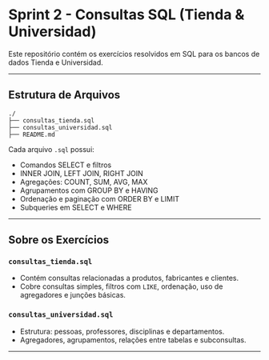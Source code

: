# Sprint 2 - Consultas SQL (Tienda & Universidad)

Este repositório contém os exercícios resolvidos em SQL para os bancos de dados Tienda e Universidad.

---

## Estrutura de Arquivos

```
./
├── consultas_tienda.sql
├── consultas_universidad.sql
├── README.md
```

Cada arquivo `.sql` possui:
- Comandos SELECT e filtros
- INNER JOIN, LEFT JOIN, RIGHT JOIN
- Agregações: COUNT, SUM, AVG, MAX
- Agrupamentos com GROUP BY e HAVING
- Ordenação e paginação com ORDER BY e LIMIT
- Subqueries em SELECT e WHERE

---

## Sobre os Exercícios

### `consultas_tienda.sql`
- Contém consultas relacionadas a produtos, fabricantes e clientes.
- Cobre consultas simples, filtros com `LIKE`, ordenação, uso de agregadores e junções básicas.

### `consultas_universidad.sql`
- Estrutura: pessoas, professores, disciplinas e departamentos.
- Agregadores, agrupamentos, relações entre tabelas e subconsultas.

---